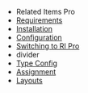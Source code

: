 - Related Items Pro
- [Requirements](RelatedItemsPro/requirements.md)
- [Installation](RelatedItemsPro/installation.md) 
- [Configuration](RelatedItemsPro/configuration.md)
- [Switching to RI Pro](RelatedItemsPro/switching_to_pro.md)
- divider
- [Type Config](RelatedItemsPro/type_config.md)
- [Assignment](RelatedItemsPro/assignment.md)
- [Layouts](RelatedItemsPro/layouts.md)